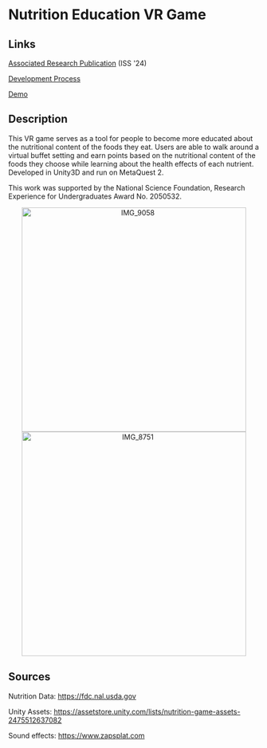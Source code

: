 # Nutrition Education VR Game

## Links

[Associated Research Publication](https://camps.aptaracorp.com//ACM_PMS/PMS/ACM/ISSCOMPANION24/19/3f47f66b-7ccc-11ef-ada9-16bb50361d1f/OUT/isscompanion24-19.pdf) (ISS '24)

[Development Process](https://wolex.com/caroline-klein/)

[Demo](https://youtu.be/yZbyB2nJct4)

## Description

This VR game serves as a tool for people to become more educated about the nutritional content of the foods they eat. 
Users are able to walk around a virtual buffet setting and earn points based on the nutritional content of the foods they choose while learning about the health effects of each nutrient. 
Developed in Unity3D and run on MetaQuest 2.

This work was supported by the National Science Foundation, Research Experience for Undergraduates Award No. 2050532.

<div align="center">
  <img src="https://github.com/user-attachments/assets/01998262-f3fa-48c2-ab49-b67b084e73fd" alt="IMG_9058" width="450" height="auto"/>
  <img src="https://github.com/user-attachments/assets/57a6000e-b462-4139-bdb9-c7f8cbf28ee3" alt="IMG_8751" width="450" height="auto"/>
</div>

## Sources

Nutrition Data: https://fdc.nal.usda.gov

Unity Assets: https://assetstore.unity.com/lists/nutrition-game-assets-2475512637082

Sound effects: https://www.zapsplat.com
